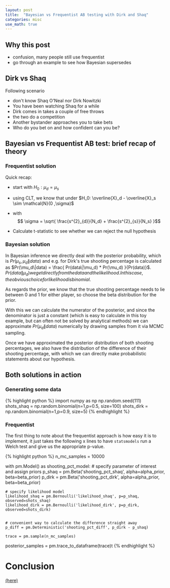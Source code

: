 ```yaml
---
layout: post
title:  "Bayesian vs Frequentist AB testing with Dirk and Shaq"
categories: misc
use_math: true
---
```

## Why this post
- confusion, many people still use frequentist
- go through an example to see how Bayesian supersedes

## Dirk vs Shaq
Following scenario

- don't know Shaq O'Neal nor Dirk Nowitzki
- You have been watching Shaq for a while
- Dirk comes in takes a couple of free throws
- the two do a competition
- Another bystander approaches you to take bets
- Who do you bet on and how confident can you be? 

## Bayesian vs Frequentist AB test: brief recap of theory

### Frequentist solution
Quick recap:
- start with $H_0: \mu_d = \mu_s$
- using CLT, we know that under $H_0: \overline{X}_d - \overline{X}_s \sim \mathcal{N}(0 ,\sigma)$

- with $$ \sigma = \sqrt{ \frac{s^{2}_{d}}{N_d} + \frac{s^{2}_{s}}{N_s} }$$

- Calculate t-statistic to see whether we can reject the null hypothesis
### Bayesian solution

In Bayesian inference we directly deal with the posterior probability, which is $Pr(\mu_s,\mu_d\|data)$ and e.g. for Dirk's true shooting percentage is calculated as $Pr(\mu_d\|data) = \frac{ Pr(data\|\mu_d) * Pr(\mu_d) }{Pr(data)}$. $Pr(data\|\mu_d) we get directly from the data and the likelihood. In this case, the obvious choice for likelihood is binomial.$

As regards the prior, we know that the true shooting percentage needs to lie between 0 and 1 for either player, so choose the beta distribution for the prior. 

With this we can calculate the numerator of the posterior, and since the denominator is just a constant (which is easy to calculate in this toy example, but can often not be solved by analytical methods) we can approximate $Pr(\mu_d\|data)$ numerically by drawing samples from it via  MCMC sampling. 

Once we have approximated the posterior distribution of both shooting percentages, we also have the distribution of the difference of their shooting percentage, with which we can directly make probabilistic statements about our hypothesis.

## Both solutions in action
### Generating some data

{% highlight python %}
import numpy as np
np.random.seed(111)
shots_shaq = np.random.binomial(n=1,p=0.5, size=100)
shots_dirk = np.random.binomial(n=1,p=0.9, size=5)
{% endhighlight %}


### Frequentist
The first thing to note about the frequentist approach is how easy it is to implement, it just takes the following x lines to have `statsmodels` run a Welch test and give us the appropriate p-value.

{% highlight python %}
n_mc_samples = 10000

with pm.Model() as shooting_pct_model:
    # specify parameter of interest and assign priors
    p_shaq = pm.Beta('shooting_pct_shaq', alpha=alpha_prior, beta=beta_prior)
    p_dirk = pm.Beta('shooting_pct_dirk', alpha=alpha_prior, beta=beta_prior)
    
    # specify likelihood model
    likelihood_shaq = pm.Bernoulli('likelihood_shaq', p=p_shaq, observed=shots_shaq)
    likelihood_dirk = pm.Bernoulli('likelihood_dirk', p=p_dirk, observed=shots_dirk)
    

    # convenient way to calculate the difference straight away
    p_diff = pm.Deterministic('shooting_pct_diff', p_dirk - p_shaq)
    
    trace = pm.sample(n_mc_samples)

posterior_samples = pm.trace_to_dataframe(trace)t
{% endhighlight %}
# Conclusion
[(here)](https://github.com/matsmaiwald/cli_tools/blob/master/git-hist)
